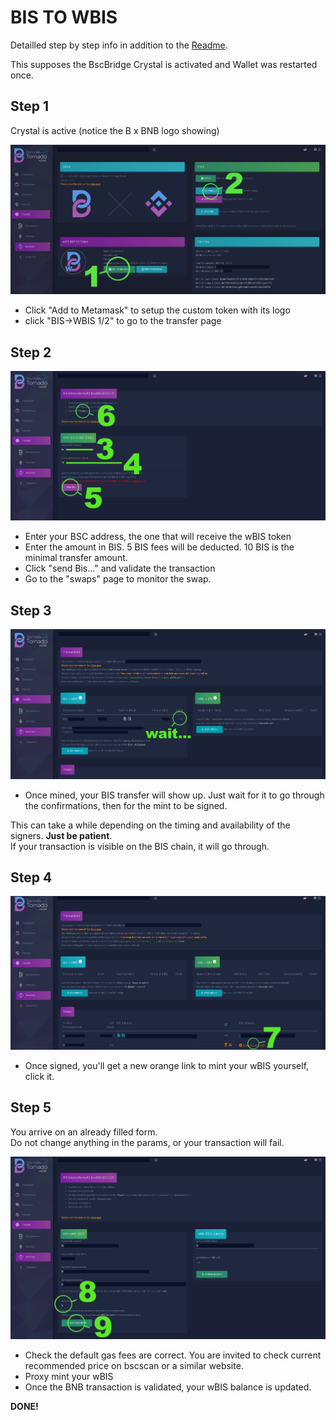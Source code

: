 # BIS TO WBIS

Detailled step by step info in addition to the [Readme](README.md).

This supposes the BscBridge Crystal is activated and Wallet was restarted once.

## Step 1

Crystal is active (notice the B x BNB logo showing)

![](pics/bis-wbis1.png)

- Click "Add to Metamask" to setup the custom token with its logo
- click "BIS->WBIS 1/2" to go to the transfer page

## Step 2

![](pics/bis-wbis2.png)

- Enter your BSC address, the one that will receive the wBIS token
- Enter the amount in BIS. 5 BIS fees will be deducted. 10 BIS is the minimal transfer amount.
- Click "send Bis..." and validate the transaction
- Go to the "swaps" page to monitor the swap.

## Step 3

![](pics/bis-wbis3.png)

- Once mined, your BIS transfer will show up. Just wait for it to go through the confirmations,
 then for the mint to be signed.

 This can take a while depending on the timing and availability of the signers. **Just be patient**.  
 If your transaction is visible on the BIS chain, it will go through.

## Step 4

![](pics/bis-wbis4.png)

- Once signed, you'll get a new orange link to mint your wBIS yourself, click it.


## Step 5

You arrive on an already filled form.  
Do not change anything in the params, or your transaction will fail.  

![](pics/bis-wbis5.png)

- Check the default gas fees are correct. You are invited to check current recommended price on bscscan or a similar website.
- Proxy mint your wBIS
- Once the BNB transaction is validated, your wBIS balance is updated.

**DONE!** 


